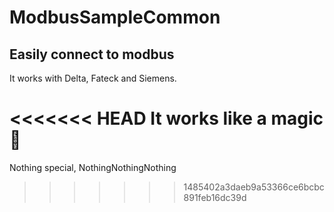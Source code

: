 ﻿# ModbusSampleCommon

## Easily connect to modbus
It works with Delta, Fateck and Siemens.

<<<<<<< HEAD
It works like a magic 🚗
=======
Nothing special, NothingNothingNothing


>>>>>>> 1485402a3daeb9a53366ce6bcbc891feb16dc39d

